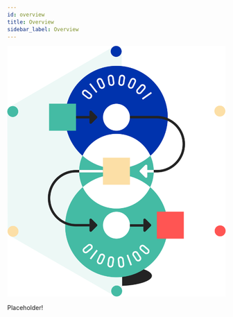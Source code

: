 ```yaml
---
id: overview
title: Overview
sidebar_label: Overview
---
```


![img](../../static/img/card-native-tokens.svg)

Placeholder!